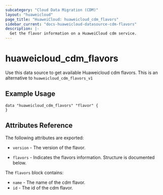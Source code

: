 ```yaml
---
subcategory: "Cloud Data Migration (CDM)"
layout: "huaweicloud"
page_title: "HuaweiCloud: huaweicloud_cdm_flavors"
sidebar_current: "docs-huaweicloud-datasource-cdm-flavors"
description: |-
  Get the flavor information on a HuaweiCloud cdm service.
---
```


# huaweicloud\_cdm\_flavors

Use this data source to get available Huaweicloud cdm flavors.
This is an alternative to `huaweicloud_cdm_flavors_v1`

## Example Usage

```hcl
data "huaweicloud_cdm_flavors" "flavor" {
}
```

## Attributes Reference

The following attributes are exported:

* `version` -
  The version of the flavor.

* `flavors` -
  Indicates the flavors information. Structure is documented below.

The `flavors` block contains:

* `name` - The name of the cdm flavor.
* `id` - The id of the cdm flavor.
